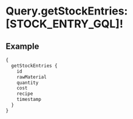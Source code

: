 # Query.getStockEntries: [STOCK_ENTRY_GQL]!
            
## Example
```graphql
{
  getStockEntries {
    id
    rawMaterial
    quantity
    cost
    recipe
    timestamp
  }
}

```